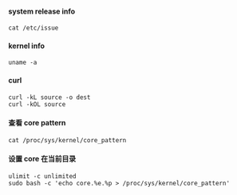 #### system release info
```
cat /etc/issue
```

#### kernel info
```
uname -a
```

#### curl
```
curl -kL source -o dest
curl -kOL source
```

#### 查看 core pattern 
```
cat /proc/sys/kernel/core_pattern
```

#### 设置 core 在当前目录
```
ulimit -c unlimited
sudo bash -c 'echo core.%e.%p > /proc/sys/kernel/core_pattern'
```
